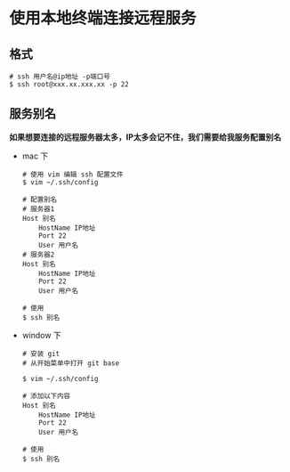 # 使用本地终端连接远程服务

## 格式

```shell
# ssh 用户名@ip地址 -p端口号    
$ ssh root@xxx.xx.xxx.xx -p 22
```



## 服务别名

**如果想要连接的远程服务器太多，IP太多会记不住，我们需要给我服务配置别名**



+ mac 下

  ```shell
  # 使用 vim 编辑 ssh 配置文件
  $ vim ~/.ssh/config
  
  # 配置别名
  # 服务器1
  Host 别名
      HostName IP地址
      Port 22
      User 用户名
  # 服务器2
  Host 别名
      HostName IP地址
      Port 22
      User 用户名
      
  # 使用
  $ ssh 别名
  ```

+ window 下

  ```shell
  # 安装 git 
  # 从开始菜单中打开 git base
  
  $ vim ~/.ssh/config
  
  # 添加以下内容
  Host 别名
      HostName IP地址
      Port 22
      User 用户名
    
  # 使用
  $ ssh 别名
  ```
  
  

